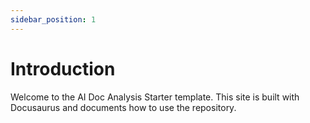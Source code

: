 ```yaml
---
sidebar_position: 1
---
```


# Introduction

Welcome to the AI Doc Analysis Starter template. This site is built with Docusaurus and documents how to use the repository.
